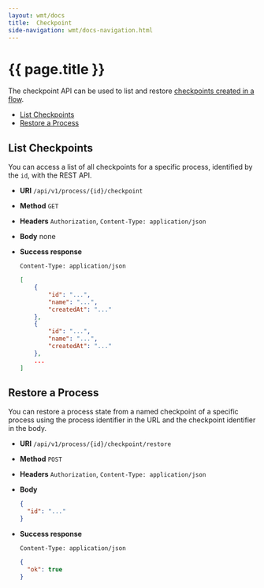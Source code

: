 ```yaml
---
layout: wmt/docs
title:  Checkpoint
side-navigation: wmt/docs-navigation.html
---
```


# {{ page.title }}

The checkpoint API can be used to list and restore
[checkpoints created in a flow](../processes-v1/flows.html#checkpoints).

- [List Checkpoints](#list)
- [Restore a Process](#restore)

<a name="list"/>

## List Checkpoints

You can access a list of all checkpoints for a specific process, identified by
the `id`, with the REST API.

* **URI** `/api/v1/process/{id}/checkpoint`
* **Method** `GET`
* **Headers** `Authorization`, `Content-Type: application/json`
* **Body**
    none

* **Success response**

    ```
    Content-Type: application/json
    ```
    
    ```json
    [
        {
            "id": "...",
            "name": "...",
            "createdAt": "..."
        },
        {
            "id": "...",
            "name": "...",
            "createdAt": "..."
        },
        ...
    ]
    ```

<a name="restore"/>

## Restore a Process

You can restore a process state from a named checkpoint of a specific process
using the process identifier in the URL and the checkpoint identifier in the
body.

* **URI** `/api/v1/process/{id}/checkpoint/restore`
* **Method** `POST`
* **Headers** `Authorization`, `Content-Type: application/json`
* **Body**
    ```json
    {
      "id": "..."
    }
    ```

* **Success response**

    ```
    Content-Type: application/json
    ```

    ```json
    {
      "ok": true
    }
    ```
